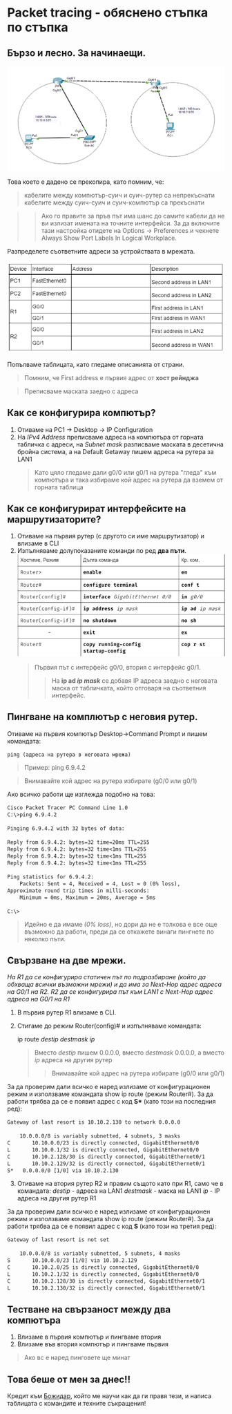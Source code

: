 # Packet tracing - обяснено стъпка по стъпка

## Бързо и лесно. За начинаещи.

![дадена топология](pt1.png) 


Това което е дадено се прекопира, като помним, че:

> кабелите между компютър-суич и суич-рутер са непрекъснати  
    кабелите между суич-суич и суич-компютър са прекъснати

>> Ако го правите за пръв път има шанс до самите кабели да не ви излизат имената на точните интерфейси. За да включите тази настройка отидете на Options -> Preferences и чекнете Always Show Port Labels In Logical Workplace.

Разпределете съответните адреси за устройствата в мрежата.

![таблица](pt3.png)

Попълваме таблицата, като гледаме описанията от страни.

> Помним, че First address е първия адрес от **хост рейнджа**

> Преписваме маската заедно с адреса

## Как се конфигурира компютър?

1. Отиваме на PC1 -> Desktop -> IP Configuration
2. На _IPv4 Address_ преписваме адреса на компютъра от горната табличка с адреси, на _Subnet mask_ разписваме маската в десетична бройна система, а на Default Getaway пишем адреса на рутера за LAN1 
    > Kато цяло гледаме дали g0/0 или g0/1 на рутера "гледа" към компютъра и така избираме кой адрес на рутера да вземем от горната таблица

## Как се конфигурират интерфейсите на маршрутизаторите?

1. Отиваме на първия рутер (с другото си име маршрутизатор) и влизаме в CLI
2. Изпълняваме долупоказаните команди по ред **два пъти**.
    ![команди](pt4.png)
    > Първия път с интерфейс g0/0, втория с интерфейс g0/1.
    >> На **ip ad _ip mask_** се добавя IP адреса заедно с неговата маска от табличката, който отговаря на съответния интерфейс.

## Пингване на комплютър с неговия рутер.

Oтиваме на първия компютър Desktop->Command Prompt и пишем командата:

    ping (адреса на рутера в неговата мрежа)
> Пример: ping 6.9.4.2

> Внимавайте кой адрес на рутера избирате (g0/0 или g0/1)

Ако всичко работи ще изглежда подобно на това:

<c>  

    Cisco Packet Tracer PC Command Line 1.0
    C:\>ping 6.9.4.2

    Pinging 6.9.4.2 with 32 bytes of data:

    Reply from 6.9.4.2: bytes=32 time=20ms TTL=255  
    Reply from 6.9.4.2: bytes=32 time<1ms TTL=255  
    Reply from 6.9.4.2: bytes=32 time<1ms TTL=255  
    Reply from 6.9.4.2: bytes=32 time<1ms TTL=255  

    Ping statistics for 6.9.4.2:
        Packets: Sent = 4, Received = 4, Lost = 0 (0% loss),
    Approximate round trip times in milli-seconds:
        Minimum = 0ms, Maximum = 20ms, Average = 5ms

    C:\>

<c>

> Идейно е да имаме _(0% loss)_, но дори да не е толкова е все още възможно да работи, преди да се откажете винаги пингнете по няколко пъти.


## Свързване на две мрежи.

_На R1 да се конфигурира статичен път по подразбиране (който да обхваща всички възможни мрежи) и да има за Next-Hop адрес адреса на G0/1 на R2. R2 да се конфигурира път към LAN1 с Next-Hop адрес адреса на G0/1 на R1_

1. В първия рутер R1 влизаме в CLI.
2. Стигаме до режим Router(config)# и изпълняваме командата:

    ip route _destip destmask ip_

    > Вместо _destip_ пишем 0.0.0.0, вместо _destmask_ 0.0.0.0, а вместо _ip_ адреса на другия рутер    
    >> Внимавайте кой адрес на рутера избирате (g0/0 или g0/1)

За да проверим дали всичко е наред излизаме от конфигурационен режим и използваме командата show ip route (режим Router#). За да работи трябва да се е появил адрес с код __S*__ (като този на последния ред): 

<c>

    Gateway of last resort is 10.10.2.130 to network 0.0.0.0

        10.0.0.0/8 is variably subnetted, 4 subnets, 3 masks
    C       10.10.0.0/23 is directly connected, GigabitEthernet0/0
    L       10.10.0.1/32 is directly connected, GigabitEthernet0/0
    C       10.10.2.128/30 is directly connected, GigabitEthernet0/1
    L       10.10.2.129/32 is directly connected, GigabitEthernet0/1
    S*   0.0.0.0/0 [1/0] via 10.10.2.130
<c>

3. Отиваме на втория рутер R2 и правим същото като при R1, само че в командата:
    _destip_ - адреса на LAN1
    _destmask_ - маска на LAN1
    _ip_ - IP адреса на другия рутер R1

За да проверим дали всичко е наред излизаме от конфигурационен режим и използваме командата show ip route (режим Router#). За да работи трябва да се е появил адрес с код __S__ (като този на третия ред):

<c>

    Gateway of last resort is not set

        10.0.0.0/8 is variably subnetted, 5 subnets, 4 masks
    S       10.10.0.0/23 [1/0] via 10.10.2.129
    C       10.10.2.0/25 is directly connected, GigabitEthernet0/0
    L       10.10.2.1/32 is directly connected, GigabitEthernet0/0
    C       10.10.2.128/30 is directly connected, GigabitEthernet0/1
    L       10.10.2.130/32 is directly connected, GigabitEthernet0/1

<c>

## Тестване на свързаност между два компютъра

1. Влизаме в първия компютър и пингваме втория 
2. Влизаме във втория компютър и пингваме първия

> Ако вс е наред пинговете ще минат

## Това беше от мен за днес!! 

Кредит към [Божидар](https://github.com/bvpav), който ме научи как да ги правя тези, и написа таблицата с командите и техните съкращения!
